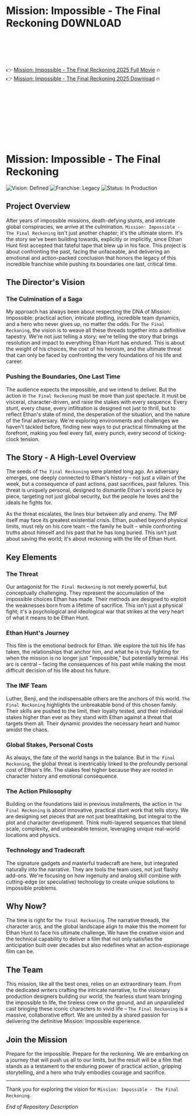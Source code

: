 # Mission: Impossible - The Final Reckoning D0WNL0AD

<br><br><br><br>


👉 <a href="https://Vincent-trasahsufleau1970.github.io/zbkxiqhryl/">Mission: Impossible - The Final Reckoning 2025 Full Movie</a> 🔥
<br>
👉 <a href="https://Vincent-trasahsufleau1970.github.io/zbkxiqhryl/">Mission: Impossible - The Final Reckoning 2025 Download</a> 🔥


<br><br><br><br><br><br><br><br>



# Mission: Impossible - The Final Reckoning

![Vision: Defined](https://img.shields.io/badge/Vision-Defined-blue.svg)
![Franchise: Legacy](https://img.shields.io/badge/Franchise-Legacy-green.svg)
![Status: In Production](https://img.shields.io/badge/Status-In%20Production-brightgreen.svg)

## Project Overview

After years of impossible missions, death-defying stunts, and intricate global conspiracies, we arrive at the culmination. `Mission: Impossible - The Final Reckoning` isn't just another chapter; it's the ultimate storm. It's the story we've been building towards, explicitly or implicitly, since Ethan Hunt first accepted that fateful tape that blew up in his face. This project is about confronting the past, facing the unfaceable, and delivering an emotional and action-packed conclusion that honors the legacy of this incredible franchise while pushing its boundaries one last, critical time.

## The Director's Vision

### The Culmination of a Saga

My approach has always been about respecting the DNA of Mission: Impossible: practical action, intricate plotting, incredible team dynamics, and a hero who never gives up, no matter the odds. For `The Final Reckoning`, the vision is to weave all these threads together into a definitive tapestry. We're not just telling a story; we're telling the story that brings resolution and impact to everything Ethan Hunt has endured. This is about the weight of his choices, the cost of his heroism, and the ultimate threat that can only be faced by confronting the very foundations of his life and career.

### Pushing the Boundaries, One Last Time

The audience expects the impossible, and we intend to deliver. But the action in `The Final Reckoning` must be more than just spectacle. It must be visceral, character-driven, and raise the stakes with every sequence. Every stunt, every chase, every infiltration is designed not just to thrill, but to reflect Ethan's state of mind, the desperation of the situation, and the nature of the final adversary. We're exploring environments and challenges we haven't tackled before, finding new ways to put practical filmmaking at the forefront, making you feel every fall, every punch, every second of ticking-clock tension.

## The Story - A High-Level Overview

The seeds of `The Final Reckoning` were planted long ago. An adversary emerges, one deeply connected to Ethan's history – not just a villain of the week, but a consequence of past actions, past sacrifices, past failures. This threat is uniquely personal, designed to dismantle Ethan's world piece by piece, targeting not just global security, but the people he loves and the ideals he fights for.

As the threat escalates, the lines blur between ally and enemy. The IMF itself may face its greatest existential crisis. Ethan, pushed beyond physical limits, must rely on his core team – the family he built – while confronting truths about himself and his past that he has long buried. This isn't just about saving the world; it's about reckoning with the life of Ethan Hunt.

## Key Elements

### The Threat

Our antagonist for `The Final Reckoning` is not merely powerful, but conceptually challenging. They represent the accumulation of the impossible choices Ethan has made. Their methods are designed to exploit the weaknesses born from a lifetime of sacrifice. This isn't just a physical fight; it's a psychological and ideological war that strikes at the very heart of what it means to be Ethan Hunt.

### Ethan Hunt's Journey

This film is the emotional bedrock for Ethan. We explore the toll his life has taken, the relationships that anchor him, and what he is truly fighting for when the mission is no longer just "impossible," but potentially terminal. His arc is central – facing the consequences of his past while making the most difficult decision of his life about his future.

### The IMF Team

Luther, Benji, and the indispensable others are the anchors of this world. `The Final Reckoning` highlights the unbreakable bond of this chosen family. Their skills are pushed to the limit, their loyalty tested, and their individual stakes higher than ever as they stand with Ethan against a threat that targets them all. Their dynamic provides the necessary heart and humor amidst the chaos.

### Global Stakes, Personal Costs

As always, the fate of the world hangs in the balance. But in `The Final Reckoning`, the global threat is inextricably linked to the profoundly personal cost of Ethan's life. The stakes feel higher because they are rooted in character history and emotional consequence.

### The Action Philosophy

Building on the foundations laid in previous installments, the action in `The Final Reckoning` is about innovative, practical stunt work that tells story. We are designing set pieces that are not just breathtaking, but integral to the plot and character development. Think multi-layered sequences that blend scale, complexity, and unbearable tension, leveraging unique real-world locations and physics.

### Technology and Tradecraft

The signature gadgets and masterful tradecraft are here, but integrated naturally into the narrative. They are tools the team uses, not just flashy add-ons. We're focusing on how ingenuity and analog skill combine with cutting-edge (or speculative) technology to create unique solutions to impossible problems.

## Why Now?

The time is right for `The Final Reckoning`. The narrative threads, the character arcs, and the global landscape align to make this the moment for Ethan Hunt to face his ultimate challenge. We have the creative vision and the technical capability to deliver a film that not only satisfies the anticipation built over decades but also redefines what an action-espionage film can be.

## The Team

This mission, like all the best ones, relies on an extraordinary team. From the dedicated writers crafting the intricate narrative, to the visionary production designers building our world, the fearless stunt team bringing the impossible to life, the tireless crew on the ground, and an unparalleled cast bringing these iconic characters to vivid life – `The Final Reckoning` is a massive, collaborative effort. We are united by a shared passion for delivering the definitive Mission: Impossible experience.

## Join the Mission

Prepare for the impossible. Prepare for the reckoning. We are embarking on a journey that will push us all to our limits, but the result will be a film that stands as a testament to the enduring power of practical action, gripping storytelling, and a hero who truly embodies courage and sacrifice.

---

Thank you for exploring the vision for `Mission: Impossible - The Final Reckoning`.

_End of Repository Description_


